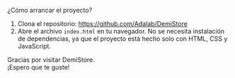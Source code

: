 ¿Cómo arrancar el proyecto?

1. Clona el repositorio:
https://github.com/Adalab/DemiStore
2. Abre el archivo `index.html` en tu navegador.
No se necesita instalación de dependencias, ya que el proyecto está hecho solo con HTML, CSS y JavaScript.

Gracias por visitar DemiStore.  
¡Espero que te guste!
